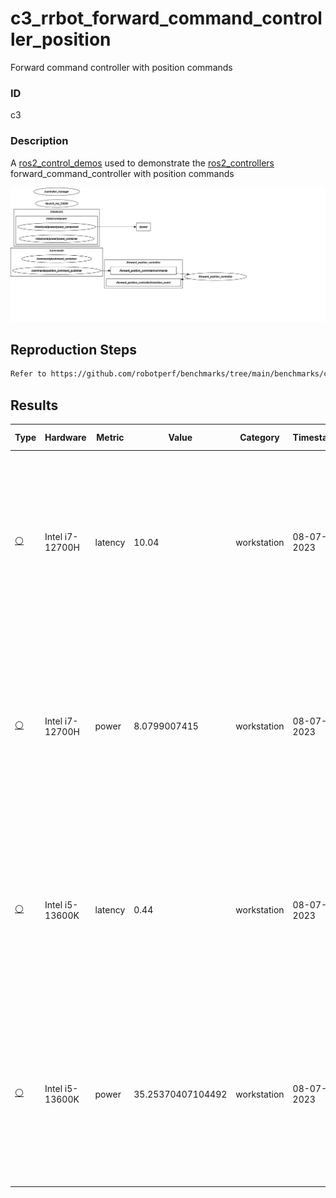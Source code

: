 # c3_rrbot_forward_command_controller_position

Forward command controller with position commands

### ID
c3

### Description
A [ros2_control_demos](https://github.com/ros-controls/ros2_control_demos) used to demonstrate the [ros2_controllers](https://github.com/ros-controls/ros2_controllers) forward_command_controller with position commands


![](../../../imgs/c3_rrbot_forward_command_controller_position.svg)

## Reproduction Steps

```bash
Refer to https://github.com/robotperf/benchmarks/tree/main/benchmarks/control/c3_rrbot_forward_command_controller and review the launch files to reproduce this package.
```

## Results

| Type | Hardware | Metric | Value | Category | Timestamp | Note | Data Source |
| --- | --- | --- | --- | --- | --- | --- | --- |
| [:white_circle:](https://github.com/robotperf/benchmarks/blob/main/benchmarks/README.md#type) | Intel i7-12700H | latency | 10.04 | workstation | 08-07-2023 | mean 0.21 ms, rms 1.17 ms, max 10.04 ms, min 0.06 ms, lost 0.00%, update rate 10 Hz | [N/A](https://github.com/robotperf/rosbags/tree/main/N/A) |
| [:white_circle:](https://github.com/robotperf/benchmarks/blob/main/benchmarks/README.md#type) | Intel i7-12700H | power | 8.0799007415 | workstation | 08-07-2023 | mean 0.21 ms, rms 1.17 ms, max 10.04 ms, min 0.06 ms, lost 0.00%, update rate 10 Hz | [N/A](https://github.com/robotperf/rosbags/tree/main/N/A) |
| [:white_circle:](https://github.com/robotperf/benchmarks/blob/main/benchmarks/README.md#type) | Intel i5-13600K | latency | 0.44 | workstation | 08-07-2023 | mean 0.02, ms, rms 0.05 ms, max 0.44 ms, min 0.009 ms, lost 0.00%, update rate 10 Hz | [N/A](https://github.com/robotperf/rosbags/tree/main/N/A) |
| [:white_circle:](https://github.com/robotperf/benchmarks/blob/main/benchmarks/README.md#type) | Intel i5-13600K | power | 35.25370407104492 | workstation | 08-07-2023 | mean 0.02, ms, rms 0.05 ms, max 0.44 ms, min 0.009 ms, lost 0.00%, update rate 10 Hz | [N/A](https://github.com/robotperf/rosbags/tree/main/N/A) |

